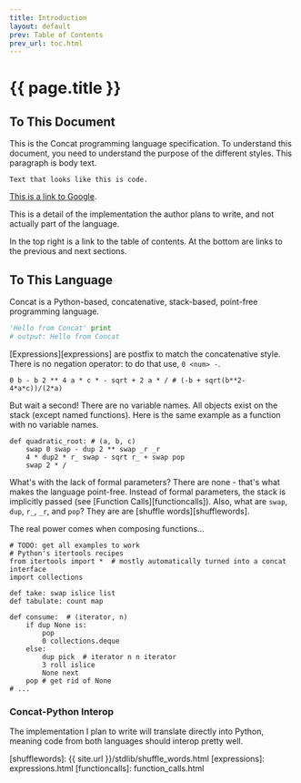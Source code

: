 ```yaml
---
title: Introduction
layout: default
prev: Table of Contents
prev_url: toc.html
---
```


{{ page.title }}
================

To This Document
----------------

This is the Concat programming language specification. To understand this
document, you need to understand the purpose of the different styles. This
paragraph is body text.

    Text that looks like this is code.

[This is a link to Google](http://www.google.com/).

<p class='implementation-detail'>
    This is a detail of the implementation the author plans to write, and not
    actually part of the language.
</p>

In the top right is a link to the table of contents. At the bottom are links to
the previous and next sections.

To This Language
----------------

Concat is a Python-based, concatenative, stack-based, point-free programming
language.

```python
'Hello from Concat' print
# output: Hello from Concat
```

[Expressions][expressions] are postfix to match the concatenative style. There
is no negation operator: to do that use, `0 <num> -`.

    0 b - b 2 ** 4 a * c * - sqrt + 2 a * / # (-b + sqrt(b**2-4*a*c))/(2*a)

But wait a second! There are no variable names. All objects exist on the stack
(except named functions). Here is the same example as a function with no variable
names.

    def quadratic_root: # (a, b, c)
        swap 0 swap - dup 2 ** swap _r _r
        4 * dup2 * r_ swap - sqrt r_ + swap pop
        swap 2 * /

What's with the lack of formal parameters? There are none - that's what makes
the language point-free. Instead of formal parameters, the stack is implicitly
passed (see [Function Calls][functioncalls]). Also, what are `swap`, `dup`,
`r_`, `_r`, and `pop`? They are are [shuffle words][shufflewords].

The real power comes when composing functions...

    # TODO: get all examples to work
    # Python's itertools recipes
    from itertools import *  # mostly automatically turned into a concat interface
    import collections

    def take: swap islice list
    def tabulate: count map

    def consume:  # (iterator, n)
        if dup None is:
            pop
            0 collections.deque
        else:
            dup pick  # iterator n n iterator
            3 roll islice
            None next
        pop # get rid of None
    # ...

### Concat-Python Interop

<p class='implementation-detail'>
    The implementation I plan to write will translate directly into Python,
    meaning code from both languages should interop pretty well.
</p>

  [shufflewords]:      {{ site.url }}/stdlib/shuffle_words.html
  [expressions]:       expressions.html
  [functioncalls]:     function_calls.html
